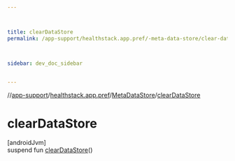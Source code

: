 ```yaml
---



title: clearDataStore
permalink: /app-support/healthstack.app.pref/-meta-data-store/clear-data-store.html



sidebar: dev_doc_sidebar


---
```




//[app-support](/app-support.html)/[healthstack.app.pref](../index.html)/[MetaDataStore](index.html)/[clearDataStore](clear-data-store.html)



# clearDataStore



[androidJvm]\
suspend fun [clearDataStore](clear-data-store.html)()






